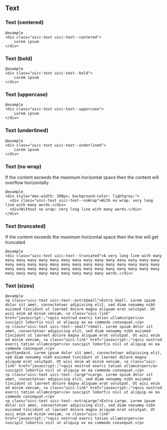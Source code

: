 ## Text

### Text (centered)

    @example
    <div class="uicc-text uicc-text--centered">
        Lorem ipsum
    </div>

### Text (bold)

    @example
    <div class="uicc-text uicc-text--bold">
        Lorem ipsum
    </div>

### Text (uppercase)

    @example
    <div class="uicc-text uicc-text--uppercase">
        Lorem ipsum
    </div>

### Text (underlined)

    @example
    <div class="uicc-text uicc-text--underlined">
        Lorem ipsum
    </div>

### Text (no wrap)

If the content exceeds the maximum horizontal space then the content will overflow horizontally.

    @example
    <div style="max-width: 200px; background-color: lightgrey;">
      <div class="uicc-text uicc-text--noWrap">With no wrap: very long line with many words.</div>
      <div>Without no wrap: very long line with many words.</div>
    </div>
      


### Text (truncated)

If the content exceeds the maximum horizontal space then the line will get truncated

    @example
    <div class="uicc-text uicc-text--truncated">A very long line with many many many many many many many many many many many many many many many many many many many many many many many many many many many many many many many many many many many many many many many many many many many many many many many many many many many many words.</div>


### Text (sizes)
    
    @example
    <p class="uicc-text uicc-text--extraSmall">Extra Small. Lorem ipsum dolor sit amet, consectetuer adipiscing elit, sed diam nonummy nibh euismod tincidunt ut laoreet dolore magna aliquam erat volutpat. Ut wisi enim ad minim veniam, <a class="uicc-link" href="javascript:;">quis nostrud exerci tation ullamcorper</a> suscipit lobortis nisl ut aliquip ex ea commodo consequat.</p>
    <p class="uicc-text uicc-text--small">Small. Lorem ipsum dolor sit amet, consectetuer adipiscing elit, sed diam nonummy nibh euismod tincidunt ut laoreet dolore magna aliquam erat volutpat. Ut wisi enim ad minim veniam, <a class="uicc-link" href="javascript:;">quis nostrud exerci tation ullamcorper</a> suscipit lobortis nisl ut aliquip ex ea commodo consequat.</p>
    <p>Standard. Lorem ipsum dolor sit amet, consectetuer adipiscing elit, sed diam nonummy nibh euismod tincidunt ut laoreet dolore magna aliquam erat volutpat. Ut wisi enim ad minim veniam, <a class="uicc-link" href="javascript:;">quis nostrud exerci tation ullamcorper</a> suscipit lobortis nisl ut aliquip ex ea commodo consequat.</p>
    <p class="uicc-text uicc-text--large">Large. Lorem ipsum dolor sit amet, consectetuer adipiscing elit, sed diam nonummy nibh euismod tincidunt ut laoreet dolore magna aliquam erat volutpat. Ut wisi enim ad minim veniam, <a class="uicc-link" href="javascript:;">quis nostrud exerci tation ullamcorper</a> suscipit lobortis nisl ut aliquip ex ea commodo consequat.</p>
    <p class="uicc-text uicc-text--extraLarge">Extra Large. Lorem ipsum dolor sit amet, consectetuer adipiscing elit, sed diam nonummy nibh euismod tincidunt ut laoreet dolore magna aliquam erat volutpat. Ut wisi enim ad minim veniam, <a class="uicc-link" href="javascript:;">quis nostrud exerci tation ullamcorper</a> suscipit lobortis nisl ut aliquip ex ea commodo consequat.</p>
